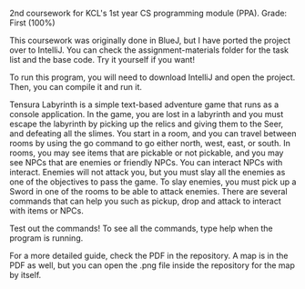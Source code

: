 2nd coursework for KCL's 1st year CS programming module (PPA). Grade: First (100%)

This coursework was originally done in BlueJ, but I have ported the project over to IntelliJ. You can check the assignment-materials folder for the task list and the base code. Try it yourself if you want!

To run this program, you will need to download IntelliJ and open the project. Then, you can compile it and run it.

Tensura Labyrinth is a simple text-based adventure game that runs as a console application. In the game, you are lost in a labyrinth and you must escape the labyrinth by picking up the relics and giving them to the Seer, and defeating all the slimes.
You start in a room, and you can travel between rooms by using the go command to go either north, west, east, or south. In rooms, you may see items that are pickable or not pickable, and you may see NPCs that are enemies or friendly NPCs. You can interact NPCs with interact. Enemies will not attack you, but you must slay all the enemies as one of the objectives to pass the game. To slay enemies, you must pick up a Sword in one of the rooms to be able to attack enemies. There are several commands that can help you such as pickup, drop and attack to interact with items or NPCs.

Test out the commands! To see all the commands, type help when the program is running.

For a more detailed guide, check the PDF in the repository. A map is in the PDF as well, but you can open the .png file inside the repository for the map by itself.


